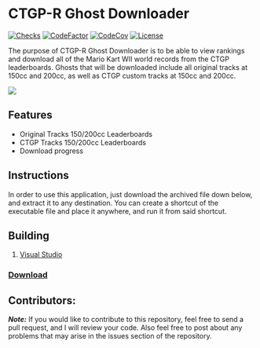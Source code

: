 # CTGP-R Ghost Downloader

[![Checks](https://img.shields.io/github/check-runs/Iswenzz/CTGP-R-Ghost-Downloader/master?logo=github)](https://github.com/Iswenzz/CTGP-R-Ghost-Downloader/actions)
[![CodeFactor](https://img.shields.io/codefactor/grade/github/Iswenzz/CTGP-R-Ghost-Downloader?label=codefactor&logo=codefactor)](https://www.codefactor.io/repository/github/iswenzz/CTGP-R-Ghost-Downloader)
[![CodeCov](https://img.shields.io/codecov/c/github/Iswenzz/CTGP-R-Ghost-Downloader?label=codecov&logo=codecov)](https://codecov.io/gh/Iswenzz/CTGP-R-Ghost-Downloader)
[![License](https://img.shields.io/github/license/Iswenzz/CTGP-R-Ghost-Downloader?color=blue&logo=gitbook&logoColor=white)](https://github.com/Iswenzz/CTGP-R-Ghost-Downloader/blob/master/LICENSE)

The purpose of CTGP-R Ghost Downloader is to be able to view rankings and download all of the Mario Kart WII world records from the CTGP leaderboards. Ghosts that will be downloaded include all original tracks at 150cc and 200cc, as well as CTGP custom tracks at 150cc and 200cc. 

![](https://i.imgur.com/TbTRmjB.jpg)

## Features
* Original Tracks 150/200cc Leaderboards
* CTGP Tracks 150/200cc Leaderboards
* Download progress

## Instructions
In order to use this application, just download the archived file down below, and extract it to any destination. You can create a shortcut of the executable file and place it anywhere, and run it from said shortcut.

## Building
1. [Visual Studio](https://visualstudio.microsoft.com/)

### [Download](https://github.com/Iswenzz/CTGP-R-Ghost-Downloader/releases)

## Contributors:
***Note:*** If you would like to contribute to this repository, feel free to send a pull request, and I will review your code. Also feel free to post about any problems that may arise in the issues section of the repository.
